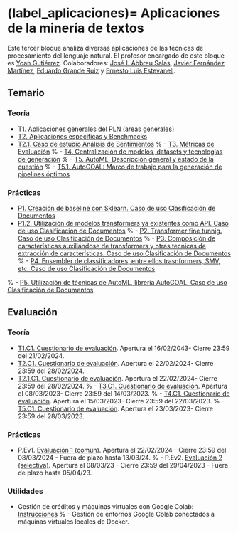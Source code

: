 
(label_aplicaciones)=
Aplicaciones de la minería de textos
====================================

Este tercer bloque analiza diversas aplicaciones de las técnicas de procesamiento del lenguaje natural. El profesor encargado de este bloque es [Yoan Gutiérrez][yoan url]. Colaboradores: [José I. Abbreu Salas][abreu url], [Javier Fernández Martínez][javi url], [Eduardo Grande Ruiz](https://cvnet.cpd.ua.es/curriculum-breve/es/grande-ruiz-eduardo/327690) y [Ernesto Luis Estevanell]().



## Temario


### Teoría

- [T1. Aplicaciones generales del PLN (areas generales)][t1]
- [T2. Aplicaciones específicas y Benchmacks][t2]
- [T2.1. Caso de estudio Análisis de Sentimientos][t2.1]
% - [T3. Métricas de Evaluación][t3]
% - [T4. Centralización de modelos, datasets y tecnologías de generación][t4]
% - [T5. AutoML. Descripción general y estado de la cuestión][t5]
% - [T5.1. AutoGOAL: Marco de trabajo para la generación de pipelines óptimos][t5.1]

### Prácticas

- [P1. Creación de baseline con Sklearn. Caso de uso Clasificación de Documentos][p1]
- [P1.2. Utilización de modelos transformers ya existentes como API. Caso de uso Clasificación de Documentos][p2]
% - [P2. Transformer fine tunnig. Caso de uso Clasificación de Documentos][p3]
% - [P3. Composición de características auxiliándose de transformers y otras tecnicas de extracción de  características. Caso de uso Clasificación de Documentos][p4]
% - [P4. Ensembler de classificadores, entre ellos trasnformers, SMV, etc.  Caso de uso Clasificación  de Documentos][p5]

% - [P5. Utilización de técnicas de AutoML, libreria AutoGOAL.  Caso de uso Clasificación de Documentos][p6]


## Evaluación

### Teoría
 - [T1.C1. Cuestionario de evaluación](https://forms.gle/irLjzcb4S6sy4Frh8). Apertura el 16/02/2043- Cierre 23:59 del 21/02/2024.
 - [T2.C1. Cuestionario de evaluación](https://forms.gle/BNCNyzpiGxntCYL8A). Apertura el 22/02/2024- Cierre 23:59 del 28/02/2024.
 - [T2.1.C1. Cuestionario de evaluación](https://forms.gle/dD4eSErz5LUWLMA86). Apertura el 22/02/2024- Cierre 23:59 del 28/02/2024.
 % - [T3.C1. Cuestionario de evaluación](https://docs.google.com/forms/d/e/1FAIpQLScD2m7ZzwwJvkIDOVICuSy8mfE1wsvSeKaFQ3B23cftJyjYcQ). Apertura el 08/03/2023- Cierre 23:59 del 14/03/2023.
 % - [T4.C1. Cuestionario de evaluación](https://docs.google.com/forms/d/e/1FAIpQLScsfrSzeMWqsAwFrYpl5zEgLOlDt9OZ0D5p8A2fN6Pyh1V3WA/viewform). Apertura el 15/03/2023- Cierre 23:59 del 22/03/2023.
 % - [T5.C1. Cuestionario de evaluación](). Apertura el 23/03/2023- Cierre 23:59 del 28/03/2023.
 

### Prácticas
 - P.Ev1. [Evaluación 1 (común)](https://jaspock.github.io/mtextos2324/bloque3_ev.html#entrega-1-comun). Apertura el 22/02/2024 - Cierre 23:59 del 08/03/2024 - Fuera de plazo hasta 13/03/24.
% - P.Ev2. [Evaluación 2 (selectiva)](https://jaspock.github.io/mtextos2324/bloque3_ev.html#entrega-2-selectiva). Apertura el 08/03/23 - Cierre 23:59 del 29/04/2023 - Fuera de plazo hasta 05/04/23.


### Utilidades
- Gestión de créditos y máquinas virtuales con Google Colab: [Instrucciones](https://jaspock.github.io/mtextos2324/doc_utils/credictsGoogleColab.html)
% - Gestión de entornos Google Colab conectados a máquinas virtuales locales de Docker.


[abreu url]: https://scholar.google.es/citations?user=62u6KEkAAAAJ&hl=es
[javi url]: https://cvnet.cpd.ua.es/curriculum-breve/es/fernandez-martinez-javier/321
[yoan url]: https://cvnet.cpd.ua.es/curriculum-breve/es/gutierrez-vazquez-yoan/49618  

[t1]: https://jaspock.github.io/mtextos2324/bloque3_t1_aplicaciones.html
[t2]: https://jaspock.github.io/mtextos2324/bloque3_t2_subaplicaciones-benchmarks.html
[t2.1]: https://jaspock.github.io/mtextos2324/bloque3_t2.1_analisis_sentimientos.html
[t3]: https://jaspock.github.io/mtextos2324/bloque3_t3.1_metricas.html
[t4]: https://jaspock.github.io/mtextos2324/bloque3_t4_centralizacion.html
[t5]: https://jaspock.github.io/mtextos2324/bloque3_t5_automl.html
[t5.1]: https://jaspock.github.io/mtextos2324/bloque3_t5.1_autogoal.html

[p1]: https://jaspock.github.io/mtextos2324/bloque3_p1_SA-Pipeline-Reviews.html
[p2]: https://jaspock.github.io/mtextos2324/bloque3_p2_SA-Transformers-Basic.html
[p3]: https://jaspock.github.io/mtextos2324/bloque3_p3_SA-Transformers-Training-FineTuning.html
[p4]: https://jaspock.github.io/mtextos2324/bloque3_p4_SA-Transformers-Training-Custom.html
[p5]: https://jaspock.github.io/mtextos2324/bloque3_p5-SA-Ensemble.html
[p6]: https://jaspock.github.io/mtextos2324/bloque3_p6_SA-AutoGOAL.html

[ev1]: https://jaspock.github.io/mtextos2324/bloque3_ev.html
